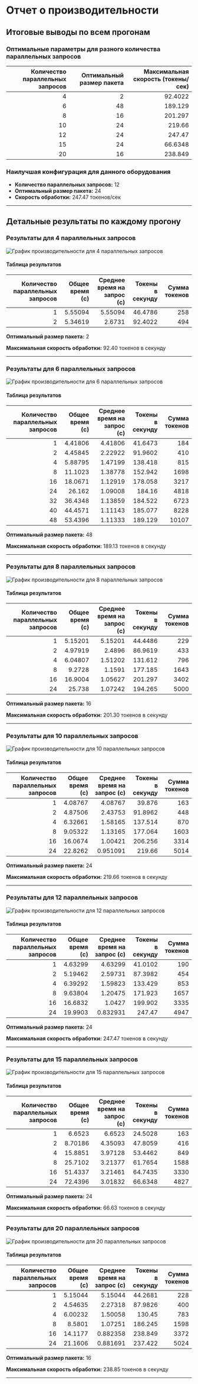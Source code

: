 # Отчет о производительности

## Итоговые выводы по всем прогонам

### Оптимальные параметры для разного количества параллельных запросов

|   Количество параллельных запросов |   Оптимальный размер пакета |   Максимальная скорость (токены/сек) |
|-----------------------------------:|----------------------------:|-------------------------------------:|
|                                  4 |                           2 |                              92.4022 |
|                                  6 |                          48 |                             189.129  |
|                                  8 |                          16 |                             201.297  |
|                                 10 |                          24 |                             219.66   |
|                                 12 |                          24 |                             247.47   |
|                                 15 |                          24 |                              66.6348 |
|                                 20 |                          16 |                             238.849  |

### Наилучшая конфигурация для данного оборудования

- **Количество параллельных запросов:** 12
- **Оптимальный размер пакета:** 24
- **Скорость обработки:** 247.47 токенов/сек

---

## Детальные результаты по каждому прогону

### Результаты для 4 параллельных запросов

![График производительности для 4 параллельных запросов](results/performance_metrics_4.png)

#### Таблица результатов

|   Количество параллельных запросов |   Общее время (с) |   Среднее время на запрос (с) |   Токены в секунду |   Сумма токенов |
|-----------------------------------:|------------------:|------------------------------:|-------------------:|----------------:|
|                                  1 |           5.55094 |                       5.55094 |            46.4786 |             258 |
|                                  2 |           5.34619 |                       2.6731  |            92.4022 |             494 |

**Оптимальный размер пакета:** 2

**Максимальная скорость обработки:** 92.40 токенов в секунду

---

### Результаты для 6 параллельных запросов

![График производительности для 6 параллельных запросов](results/performance_metrics_6.png)

#### Таблица результатов

|   Количество параллельных запросов |   Общее время (с) |   Среднее время на запрос (с) |   Токены в секунду |   Сумма токенов |
|-----------------------------------:|------------------:|------------------------------:|-------------------:|----------------:|
|                                  1 |           4.41806 |                       4.41806 |            41.6473 |             184 |
|                                  2 |           4.45845 |                       2.22922 |            91.9602 |             410 |
|                                  4 |           5.88795 |                       1.47199 |           138.418  |             815 |
|                                  8 |          11.1023  |                       1.38778 |           152.942  |            1698 |
|                                 16 |          18.0671  |                       1.12919 |           178.058  |            3217 |
|                                 24 |          26.162   |                       1.09008 |           184.16   |            4818 |
|                                 32 |          36.4348  |                       1.13859 |           184.522  |            6723 |
|                                 40 |          44.4571  |                       1.11143 |           185.077  |            8228 |
|                                 48 |          53.4396  |                       1.11333 |           189.129  |           10107 |

**Оптимальный размер пакета:** 48

**Максимальная скорость обработки:** 189.13 токенов в секунду

---

### Результаты для 8 параллельных запросов

![График производительности для 8 параллельных запросов](results/performance_metrics_8.png)

#### Таблица результатов

|   Количество параллельных запросов |   Общее время (с) |   Среднее время на запрос (с) |   Токены в секунду |   Сумма токенов |
|-----------------------------------:|------------------:|------------------------------:|-------------------:|----------------:|
|                                  1 |           5.15201 |                       5.15201 |            44.4486 |             229 |
|                                  2 |           4.97919 |                       2.4896  |            86.9619 |             433 |
|                                  4 |           6.04807 |                       1.51202 |           131.612  |             796 |
|                                  8 |           9.2728  |                       1.1591  |           177.185  |            1643 |
|                                 16 |          16.9004  |                       1.05627 |           201.297  |            3402 |
|                                 24 |          25.738   |                       1.07242 |           194.265  |            5000 |

**Оптимальный размер пакета:** 16

**Максимальная скорость обработки:** 201.30 токенов в секунду

---

### Результаты для 10 параллельных запросов

![График производительности для 10 параллельных запросов](results/performance_metrics_10.png)

#### Таблица результатов

|   Количество параллельных запросов |   Общее время (с) |   Среднее время на запрос (с) |   Токены в секунду |   Сумма токенов |
|-----------------------------------:|------------------:|------------------------------:|-------------------:|----------------:|
|                                  1 |           4.08767 |                      4.08767  |            39.876  |             163 |
|                                  2 |           4.87506 |                      2.43753  |            91.8962 |             448 |
|                                  4 |           6.32661 |                      1.58165  |           137.514  |             870 |
|                                  8 |           9.05322 |                      1.13165  |           177.064  |            1603 |
|                                 16 |          16.0674  |                      1.00421  |           206.256  |            3314 |
|                                 24 |          22.8262  |                      0.951091 |           219.66   |            5014 |

**Оптимальный размер пакета:** 24

**Максимальная скорость обработки:** 219.66 токенов в секунду

---

### Результаты для 12 параллельных запросов

![График производительности для 12 параллельных запросов](results/performance_metrics_12.png)

#### Таблица результатов

|   Количество параллельных запросов |   Общее время (с) |   Среднее время на запрос (с) |   Токены в секунду |   Сумма токенов |
|-----------------------------------:|------------------:|------------------------------:|-------------------:|----------------:|
|                                  1 |           4.63299 |                      4.63299  |            41.0102 |             190 |
|                                  2 |           5.19462 |                      2.59731  |            87.3982 |             454 |
|                                  4 |           6.39292 |                      1.59823  |           133.429  |             853 |
|                                  8 |           9.63804 |                      1.20475  |           171.923  |            1657 |
|                                 16 |          16.6832  |                      1.0427   |           199.902  |            3335 |
|                                 24 |          19.9903  |                      0.832931 |           247.47   |            4947 |

**Оптимальный размер пакета:** 24

**Максимальная скорость обработки:** 247.47 токенов в секунду

---

### Результаты для 15 параллельных запросов

![График производительности для 15 параллельных запросов](results/performance_metrics_15.png)

#### Таблица результатов

|   Количество параллельных запросов |   Общее время (с) |   Среднее время на запрос (с) |   Токены в секунду |   Сумма токенов |
|-----------------------------------:|------------------:|------------------------------:|-------------------:|----------------:|
|                                  1 |           6.6523  |                       6.6523  |            24.5028 |             163 |
|                                  2 |           8.70186 |                       4.35093 |            47.8059 |             416 |
|                                  4 |          15.8851  |                       3.97128 |            53.4462 |             849 |
|                                  8 |          25.7102  |                       3.21377 |            61.7654 |            1588 |
|                                 16 |          51.4337  |                       3.21461 |            64.7435 |            3330 |
|                                 24 |          72.4396  |                       3.01832 |            66.6348 |            4827 |

**Оптимальный размер пакета:** 24

**Максимальная скорость обработки:** 66.63 токенов в секунду

---

### Результаты для 20 параллельных запросов

![График производительности для 20 параллельных запросов](results/performance_metrics_20.png)

#### Таблица результатов

|   Количество параллельных запросов |   Общее время (с) |   Среднее время на запрос (с) |   Токены в секунду |   Сумма токенов |
|-----------------------------------:|------------------:|------------------------------:|-------------------:|----------------:|
|                                  1 |           5.15044 |                      5.15044  |            44.2681 |             228 |
|                                  2 |           4.54635 |                      2.27318  |            87.9826 |             400 |
|                                  4 |           6.00232 |                      1.50058  |           130.45   |             783 |
|                                  8 |           8.5801  |                      1.07251  |           186.245  |            1598 |
|                                 16 |          14.1177  |                      0.882358 |           238.849  |            3372 |
|                                 24 |          21.1606  |                      0.881691 |           237.422  |            5024 |

**Оптимальный размер пакета:** 16

**Максимальная скорость обработки:** 238.85 токенов в секунду

---


